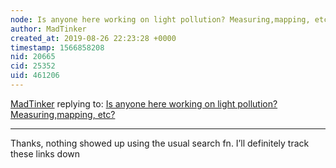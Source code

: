 ```yaml
---
node: Is anyone here working on light pollution? Measuring,mapping, etc? 
author: MadTinker
created_at: 2019-08-26 22:23:28 +0000
timestamp: 1566858208
nid: 20665
cid: 25352
uid: 461206
---
```




[MadTinker](../profile/MadTinker) replying to: [Is anyone here working on light pollution? Measuring,mapping, etc? ](../notes/MadTinker/08-25-2019/is-anyone-here-working-on-light-pollution-measuring-mapping-etc)

----
Thanks, nothing showed up using the usual search fn. I’ll definitely track these links down